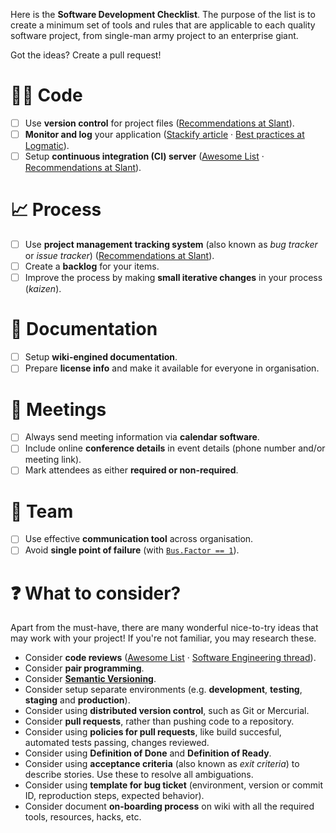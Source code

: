 Here is the **Software Development Checklist**. The purpose of the list is to create a minimum set of tools and rules that are applicable to each quality software project, from single-man army project to an enterprise giant.

Got the ideas? Create a pull request!

# 👩‍💻 Code

* [ ] Use **version control** for project files ([Recommendations at Slant](https://www.slant.co/topics/370/~best-version-control-systems)).
* [ ] **Monitor and log** your application ([Stackify article](https://stackify.com/monitor-software-deployment/) · [Best practices at Logmatic](https://logmatic.io/blog/beyond-application-monitoring-discover-logging-best-practices/)).
* [ ] Setup **continuous integration (CI) server** ([Awesome List](https://github.com/ciandcd/awesome-ciandcd) · [Recommendations at Slant](https://www.slant.co/topics/799/~best-continuous-integration-tools)).

# 📈 Process

* [ ] Use **project management tracking system** (also known as *bug tracker* or *issue tracker*) ([Recommendations at Slant](https://www.slant.co/topics/3185/~project-management-tools)).
* [ ] Create a **backlog** for your items.
* [ ] Improve the process by making **small iterative changes** in your process (*kaizen*).

# 📃 Documentation

* [ ] Setup **wiki-engined documentation**.
* [ ] Prepare **license info** and make it available for everyone in organisation.

# 📆 Meetings

* [ ] Always send meeting information via **calendar software**.
* [ ] Include online **conference details** in event details (phone number and/or meeting link).
* [ ] Mark attendees as either **required or non-required**.

# 💬 Team

* [ ] Use effective **communication tool** across organisation.
* [ ] Avoid **single point of failure** (with [`Bus.Factor == 1`](https://en.wikipedia.org/wiki/Bus_factor)).

# ❓ What to consider?

Apart from the must-have, there are many wonderful nice-to-try ideas that may work with your project! If you're not familiar, you may research these.

* Consider **code reviews** ([Awesome List](https://github.com/joho/awesome-code-review) · [Software Engineering thread](https://softwareengineering.stackexchange.com/questions/255944/what-is-the-purpose-of-a-code-review)).
* Consider **pair programming**.
* Consider **[Semantic Versioning](https://semver.org/)**.
* Consider setup separate environments (e.g. **development**, **testing**, **staging** and **production**).
* Consider using **distributed version control**, such as Git or Mercurial.
* Consider **pull requests**, rather than pushing code to a repository.
* Consider using **policies for pull requests**, like build succesful, automated tests passing, changes reviewed.
* Consider using **Definition of Done** and **Definition of Ready**.
* Consider using **acceptance criteria** (also known as *exit criteria*) to describe stories. Use these to resolve all ambiguations.
* Consider using **template for bug ticket** (environment, version or commit ID, reproduction steps, expected behavior).
* Consider document **on-boarding process** on wiki with all the required tools, resources, hacks, etc.
